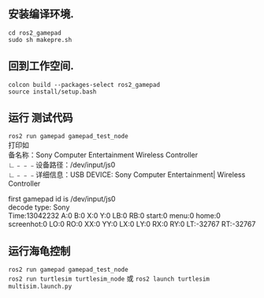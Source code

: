 ## 安装编译环境.
`cd ros2_gamepad`  
`sudo sh makepre.sh`  
## 回到工作空间.
`colcon build --packages-select ros2_gamepad`   
`source install/setup.bash` 
## 运行 测试代码
`ros2 run gamepad gamepad_test_node`     
打印如  
备名称：Sony Computer Entertainment Wireless Controller   
  ∟﹣﹣﹣设备路径：/dev/input/js0  
  ∟﹣﹣﹣详细信息：USB DEVICE: Sony Computer Entertainment| Wireless Controller   

first gamepad id is /dev/input/js0  
decode type: Sony  
Time:13042232 A:0 B:0 X:0 Y:0 LB:0 RB:0 start:0 menu:0 home:0 screenhot:0 LO:0 RO:0 XX:0      YY:0      LX:0      LY:0      RX:0      RY:0      LT:-32767 RT:-32767   
## 运行海龟控制
`ros2 run gamepad gamepad_test_node`        
`ros2 run turtlesim turtlesim_node` 或 `ros2 launch turtlesim multisim.launch.py`   
